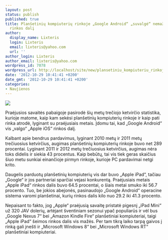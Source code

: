 ```yaml
---
layout: post
status: publish
published: true
title: Planšetinių kompiuterių rinkoje „Google Android“ „suvalgė“ nemažą „Apple iOS“
  rinkos dalį
author:
  display_name: Lixteris
  login: Lixteris
  email: lixteris@yahoo.com
  url: ''
author_login: Lixteris
author_email: lixteris@yahoo.com
wordpress_id: 7078
wordpress_url: http://localhost/site/new/plansetiniu_kompiuteriu_rinkoje_google_android_suvalge_apple_ios_rinkos_dali/
date: '2012-10-29 10:41:41 +0200'
date_gmt: '2012-10-29 10:41:41 +0200'
categories:
- Naujienos
---
```

<p><div class="imgright"><img src="http://technews.lt/upload/google_nexus_7_580_75.jpg"  /></div></p>
<p>
	Praėjusios savaitės pabaigoje pasirodė &scaron;ių metų trečiojo ketvirčio statistika, kurioje matome, kaip kam sekėsi plan&scaron;etinių kompiuterių rinkoje ir kaip pati rinka atrodė, lyginant su praėjusiais metais. Įdomu tai, kad &bdquo;Google Android&ldquo; vis &bdquo;valgo&ldquo; &bdquo;Apple iOS&ldquo; rinkos dalį.</p>
<p>
	Kalbant apie bendrus pardavimus, lyginant 2010 metų ir 2011 metų trečiuosius ketvirčius, augimas plan&scaron;etinių kompiuterių rinkoje buvo net 289 procentai. Lyginant 2011 ir 2012 metų trečiuosius ketvirčius, augimas nėra toks didelis ir siekia 43 procentus. Kaip bebūtų, tai vis tiek geras skaičius &scaron;iuo metu sunkiai einančioje pirmyn rinkoje, kurioje PC pardavimai netgi krito.</p>
<p>
	Daugelis parduotų plan&scaron;etinių kompiuterių vis dar buvo &bdquo;Apple iPad&ldquo;, tačiau &bdquo;Google&ldquo; ir jos partneriai sparčiai vejasi konkurentą. Praėjusiais metais &bdquo;Apple iPad&ldquo; rinkos dalis buvo 64.5 procentai, o &scaron;iais metai smuko iki 56.7 procento. Tuo, be jokios abejonės, pasinaudojo &bdquo;Google Android&ldquo; operacine sistema varomi plan&scaron;etinai, kurių rinkos dalis kilo nuo 29.2 iki 41.3 procento.</p>
<p>
	Nepaisant to fakto, jog &bdquo;Apple&ldquo; praėjusią savaitę pristatė pigesnį &bdquo;iPad Mini&ldquo; už 320 JAV dolerių, artėjant &scaron;ventiniam sezonui ypač populiarūs ir vėl bus &bdquo;Google Nexus 7&ldquo; bei &bdquo;Amazon Kindle Fire&ldquo; plan&scaron;etiniai kompiuteriai, taigi &bdquo;Apple iPad&ldquo; &scaron;eimos rinkos dalis vis mažės. Per tam tikrą laiko tarpą gaivos į rinką gali įne&scaron;ti ir &bdquo;Microsoft Windows 8&ldquo; bei &bdquo;Microsoft Windows RT&ldquo; plan&scaron;etiniai kompiuteriai.</p>
